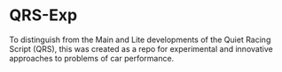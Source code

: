 # QRS-Exp
To distinguish from the Main and Lite developments of the Quiet Racing Script (QRS), this was created as a repo for experimental and innovative approaches to problems of car performance.
